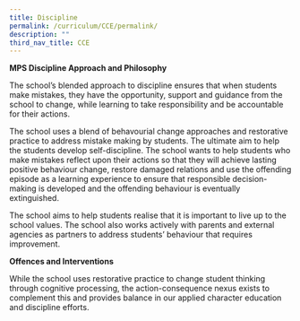 ```yaml
---
title: Discipline
permalink: /curriculum/CCE/permalink/
description: ""
third_nav_title: CCE
---
```

**MPS Discipline Approach and Philosophy**

The school’s blended approach to discipline ensures that when students make mistakes, they have the opportunity, support and guidance from the school to change, while learning to take responsibility and be accountable for their actions.

The school uses a blend of behavourial change approaches and restorative practice to address mistake making by students. The ultimate aim to help the students develop self-discipline. The school wants to help students who make mistakes reflect upon their actions so that they will achieve lasting positive behaviour change, restore damaged relations and use the offending episode as a learning experience to ensure that responsible decision-making is developed and the offending behaviour is eventually extinguished.

The school aims to help students realise that it is important to live up to the school values. The school also works actively with parents and external agencies as partners to address students’ behaviour that requires improvement.

**Offences and Interventions**

While the school uses restorative practice to change student thinking through cognitive processing, the action-consequence nexus exists to complement this and provides balance in our applied character education and discipline efforts.